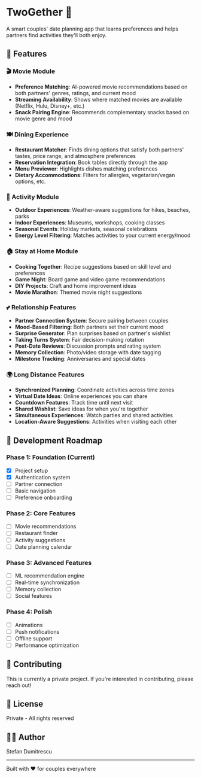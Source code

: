 # TwoGether 💑

A smart couples' date planning app that learns preferences and helps partners find activities they'll both enjoy.

## 🎯 Features

### 🎬 Movie Module
- **Preference Matching**: AI-powered movie recommendations based on both partners' genres, ratings, and current mood
- **Streaming Availability**: Shows where matched movies are available (Netflix, Hulu, Disney+, etc.)
- **Snack Pairing Engine**: Recommends complementary snacks based on movie genre and mood

### 🍽️ Dining Experience
- **Restaurant Matcher**: Finds dining options that satisfy both partners' tastes, price range, and atmosphere preferences
- **Reservation Integration**: Book tables directly through the app
- **Menu Previewer**: Highlights dishes matching preferences
- **Dietary Accommodations**: Filters for allergies, vegetarian/vegan options, etc.

### 🎪 Activity Module
- **Outdoor Experiences**: Weather-aware suggestions for hikes, beaches, parks
- **Indoor Experiences**: Museums, workshops, cooking classes
- **Seasonal Events**: Holiday markets, seasonal celebrations
- **Energy Level Filtering**: Matches activities to your current energy/mood

### 🏠 Stay at Home Module
- **Cooking Together**: Recipe suggestions based on skill level and preferences
- **Game Night**: Board game and video game recommendations
- **DIY Projects**: Craft and home improvement ideas
- **Movie Marathon**: Themed movie night suggestions

### 💕 Relationship Features
- **Partner Connection System**: Secure pairing between couples
- **Mood-Based Filtering**: Both partners set their current mood
- **Surprise Generator**: Plan surprises based on partner's wishlist
- **Taking Turns System**: Fair decision-making rotation
- **Post-Date Reviews**: Discussion prompts and rating system
- **Memory Collection**: Photo/video storage with date tagging
- **Milestone Tracking**: Anniversaries and special dates

### 🌍 Long Distance Features
- **Synchronized Planning**: Coordinate activities across time zones
- **Virtual Date Ideas**: Online experiences you can share
- **Countdown Features**: Track time until next visit
- **Shared Wishlist**: Save ideas for when you're together
- **Simultaneous Experiences**: Watch parties and shared activities
- **Location-Aware Suggestions**: Activities when visiting each other

## 🚀 Development Roadmap

### Phase 1: Foundation (Current)
- [x] Project setup
- [x] Authentication system
- [ ] Partner connection
- [ ] Basic navigation
- [ ] Preference onboarding

### Phase 2: Core Features
- [ ] Movie recommendations
- [ ] Restaurant finder
- [ ] Activity suggestions
- [ ] Date planning calendar

### Phase 3: Advanced Features
- [ ] ML recommendation engine
- [ ] Real-time synchronization
- [ ] Memory collection
- [ ] Social features

### Phase 4: Polish
- [ ] Animations
- [ ] Push notifications
- [ ] Offline support
- [ ] Performance optimization

## 🤝 Contributing

This is currently a private project. If you're interested in contributing, please reach out!

## 📄 License

Private - All rights reserved

## 👨‍💻 Author

Stefan Dumitrescu

---

Built with ❤️ for couples everywhere
